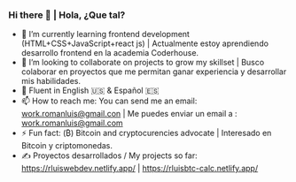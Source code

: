 ### Hi there 👋 | Hola, ¿Que tal? 

- 🌱 I’m currently learning frontend development (HTML+CSS+JavaScript+react js) | Actualmente estoy aprendiendo desarrollo frontend en la academia Coderhouse. 
- 👯 I’m looking to collaborate on projects to grow my skillset | Busco colaborar en proyectos que me permitan ganar experiencia y desarrollar mis habilidades. 
- 💬 Fluent in English :us: & Español  :es:
- 📫 How to reach me: You can send me an email: work.romanluis@gmail.con | Me puedes enviar un email a : work.romanluis@gmail.com 
- ⚡ Fun fact: (₿) Bitcoin and cryptocurencies advocate | Interesado en Bitcoin y criptomonedas. 
- :writing_hand: Proyectos desarrollados / My projects so far: https://rluiswebdev.netlify.app/ | https://rluisbtc-calc.netlify.app/

